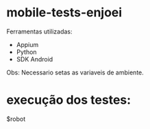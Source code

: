 # mobile-tests-enjoei

Ferramentas utilizadas: 
- Appium
- Python
- SDK Android

Obs: Necessario setas as variaveis de ambiente.


# execução dos testes: 
$robot
